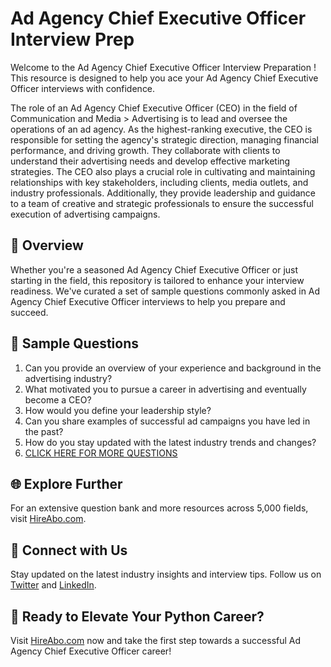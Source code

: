 # Ad Agency Chief Executive Officer Interview Prep

Welcome to the Ad Agency Chief Executive Officer Interview Preparation ! This resource is designed to help you ace your Ad Agency Chief Executive Officer interviews with confidence.

The role of an Ad Agency Chief Executive Officer (CEO) in the field of Communication and Media > Advertising is to lead and oversee the operations of an ad agency. As the highest-ranking executive, the CEO is responsible for setting the agency's strategic direction, managing financial performance, and driving growth. They collaborate with clients to understand their advertising needs and develop effective marketing strategies. The CEO also plays a crucial role in cultivating and maintaining relationships with key stakeholders, including clients, media outlets, and industry professionals. Additionally, they provide leadership and guidance to a team of creative and strategic professionals to ensure the successful execution of advertising campaigns.

## 🚀 Overview

Whether you're a seasoned Ad Agency Chief Executive Officer or just starting in the field, this repository is tailored to enhance your interview readiness. We've curated a set of sample questions commonly asked in Ad Agency Chief Executive Officer interviews to help you prepare and succeed.

## 📝 Sample Questions

1. Can you provide an overview of your experience and background in the advertising industry?
2. What motivated you to pursue a career in advertising and eventually become a CEO?
3. How would you define your leadership style?
4. Can you share examples of successful ad campaigns you have led in the past?
5. How do you stay updated with the latest industry trends and changes?
6. [CLICK HERE FOR MORE QUESTIONS](https://hireabo.com/job/8_3_49/Ad%20Agency%20Chief%20Executive%20Officer)

## 🌐 Explore Further

For an extensive question bank and more resources across 5,000 fields, visit [HireAbo.com](https://www.hireabo.com).

## 📱 Connect with Us

Stay updated on the latest industry insights and interview tips. Follow us on [Twitter](https://twitter.com/hireabo) and [LinkedIn](https://www.linkedin.com/in/hire-abo-3609972a8/).

## 🚀 Ready to Elevate Your Python Career?

Visit [HireAbo.com](https://www.hireabo.com) now and take the first step towards a successful Ad Agency Chief Executive Officer career!